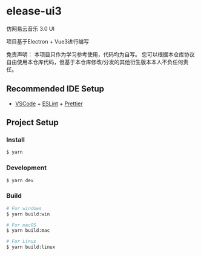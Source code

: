 # elease-ui3

仿网易云音乐 3.0 UI

项目基于Electron + Vue3进行编写

免责声明：
本项目只作为学习参考使用，代码均为自写。
您可以根据本仓库协议自由使用本仓库代码，但基于本仓库修改/分发的其他衍生版本本人不负任何责任。

## Recommended IDE Setup

- [VSCode](https://code.visualstudio.com/) + [ESLint](https://marketplace.visualstudio.com/items?itemName=dbaeumer.vscode-eslint) + [Prettier](https://marketplace.visualstudio.com/items?itemName=esbenp.prettier-vscode)

## Project Setup

### Install

```bash
$ yarn
```

### Development

```bash
$ yarn dev
```

### Build

```bash
# For windows
$ yarn build:win

# For macOS
$ yarn build:mac

# For Linux
$ yarn build:linux
```

